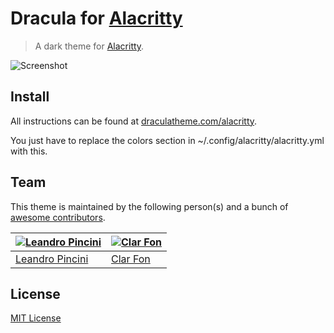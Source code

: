 # Dracula for [Alacritty](https://github.com/jwilm/alacritty)

> A dark theme for [Alacritty](https://github.com/jwilm/alacritty).

![Screenshot](https://github.com/leandropincini/alacritty/blob/master/dracula-allacrity.png)

## Install

All instructions can be found at [draculatheme.com/alacritty](https://draculatheme.com/alacritty).

You just have to replace the colors section in ~/.config/alacritty/alacritty.yml with this.

## Team

This theme is maintained by the following person(s) and a bunch of [awesome contributors](https://github.com/dracula/template/graphs/contributors).

[![Leandro Pincini](https://avatars3.githubusercontent.com/u/57139?s=70&v=3)](https://github.com/leandropincini) | [![Clar Fon](https://avatars2.githubusercontent.com/u/15850505?s=70&v=3)](http://github.com/clarfon)
--- | ---
[Leandro Pincini](https://github.com/leandropincini) | [Clar Fon](https://github.com/clarfon)

## License

[MIT License](./LICENSE)
